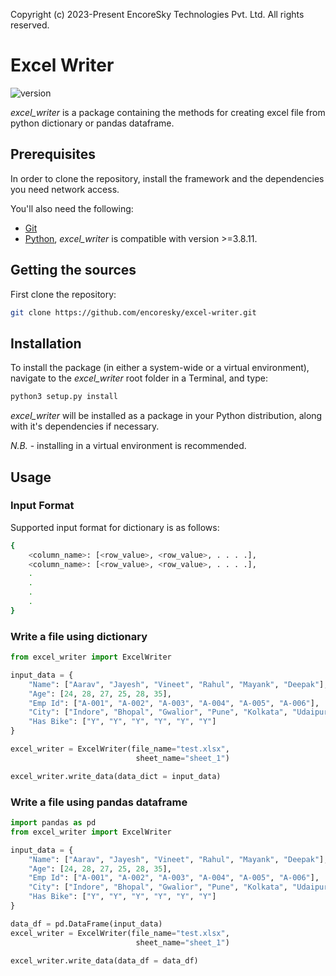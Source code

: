Copyright (c) 2023-Present EncoreSky Technologies Pvt. Ltd. All rights reserved.

# Excel Writer

![version](https://img.shields.io/badge/version-1.0.3-blue)

*excel_writer* is a package containing the methods for creating excel file from python dictionary or pandas dataframe.

## Prerequisites

In order to clone the repository, install the framework and the dependencies you need network access.

You'll also need the following:

- [Git](https://git-scm.com)
- [Python](https://www.python.org/downloads/release/python-3811/), _excel_writer_ is compatible with version >=3.8.11.

## Getting the sources

First clone the repository:

```bash
git clone https://github.com/encoresky/excel-writer.git
```

## Installation

To install the package (in either a system-wide or a virtual environment), navigate to the *excel_writer* root folder in a Terminal, and type:

```bash
python3 setup.py install
```

*excel_writer* will be installed as a package in your Python distribution, along with it's dependencies if necessary.

*N.B.* - installing in a virtual environment is recommended.

## Usage

### Input Format

Supported input format for dictionary is as follows:

```bash
{
    <column_name>: [<row_value>, <row_value>, . . . .],
    <column_name>: [<row_value>, <row_value>, . . . .],
    .
    .
    .
    .
}
```

### Write a file using dictionary


```python
from excel_writer import ExcelWriter

input_data = {
    "Name": ["Aarav", "Jayesh", "Vineet", "Rahul", "Mayank", "Deepak"],
    "Age": [24, 28, 27, 25, 28, 35],
    "Emp Id": ["A-001", "A-002", "A-003", "A-004", "A-005", "A-006"],
    "City": ["Indore", "Bhopal", "Gwalior", "Pune", "Kolkata", "Udaipur"],
    "Has Bike": ["Y", "Y", "Y", "Y", "Y", "Y"]
}

excel_writer = ExcelWriter(file_name="test.xlsx", 
                            sheet_name="sheet_1")

excel_writer.write_data(data_dict = input_data)
```

### Write a file using pandas dataframe


```python
import pandas as pd
from excel_writer import ExcelWriter

input_data = {
    "Name": ["Aarav", "Jayesh", "Vineet", "Rahul", "Mayank", "Deepak"],
    "Age": [24, 28, 27, 25, 28, 35],
    "Emp Id": ["A-001", "A-002", "A-003", "A-004", "A-005", "A-006"],
    "City": ["Indore", "Bhopal", "Gwalior", "Pune", "Kolkata", "Udaipur"],
    "Has Bike": ["Y", "Y", "Y", "Y", "Y", "Y"]
}

data_df = pd.DataFrame(input_data)
excel_writer = ExcelWriter(file_name="test.xlsx", 
                            sheet_name="sheet_1")

excel_writer.write_data(data_df = data_df)
```
